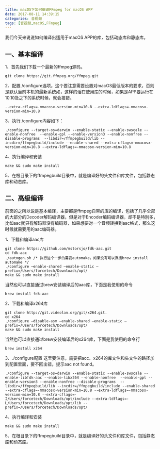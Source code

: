 ```yaml
---
title: macOS下如何编译FFmpeg for macOS APP
date: 2017-08-11 14:39:15
categories: 音视频
tags: [音视频,macOS,FFmpeg]
---
```

我们今天来说说如何编译出适用于macOS APP的库，包括动态库和静态库。
## 一、基本编译
1、首先我们下载一个最新的ffmpeg源码。

```
git clone https://git.ffmpeg.org/ffmpeg.git
```

2、配置./configure选项，这个要注意需要设置对macOS最低版本的要求，否则是默认当前本机的最新系统如，这样的话在使用库的时候，如果是APP要运行在10.10及之下的系统时候，就会报错。
<!--more-->

```
--extra-cflags=-mmacosx-version-min=10.8 --extra-ldflags=-mmacosx-version-min=10.8
```

3、执行./configure内容如下：

```
./configure --target-os=darwin --enable-static --enable-swscale --enable-nonfree  --enable-gpl --enable-version3 --enable-nonfree --disable-programs  --libdir=/ffmpegbuild/lib --incdir=/ffmpegbuild/include --enable-shared --extra-cflags=-mmacosx-version-min=10.8 --extra-ldflags=-mmacosx-version-min=10.8 
```

4、执行编译和安装

```
make && sudo make install  
```

5、在根目录下的ffmpegbuild目录中，就是编译好的头文件和库文件，包括静态库和动态库。

## 二、高级编译

前面的之所以说是基本编译，主要都是ffmpeg自带的库的编译，包括了几乎全部的大部分的Decoder解码编译器，但是对于Encoder编码编译器，却不是特别多，比如aac就只有解码器没有编码器，如果想要对一个音频转换到aac格式，那么这时候就需要用的aac编码器。

1、下载和编译aac库

```
git clone https://github.com/mstorsjo/fdk-aac.git
cd fdk-aac
./autogen.sh /* 执行这个一步的需要automake，如果没有可以直接brew install automake */
./configure —enable-shared —enable-static —prefix=/Users/forcetech/Downloads/opt/
make && sudo make install
```

当然也可以直接通过brew安装编译后的aac库，下面是我使用的命令

```
brew install fdk-aac
```

2、下载和编译x264库

```
git clone http://git.videolan.org/git/x264.git.
cd x264
./configure —disable-asm —enable-shared —enable-static —prefix=/Users/forcetech/Downloads/opt/
make && sudo make install
 ```

当然也可以直接通过brew安装编译后的x264库，下面是我使用的命令行

```
brew install x264
```

3、./configure配置
这里要注意，需要把acc、x264的库文件和头文件的路径加到配置里面，要不回出错，提示aac not found。

```
./configure --target-os=darwin --enable-static --enable-swscale --enable-libfdk-aac --enable-libx264 --enable-nonfree  --enable-gpl --enable-version3 --enable-nonfree --disable-programs  --libdir=/ffmpegbuild/lib --incdir=/ffmpegbuild/include --enable-shared --extra-cflags=-mmacosx-version-min=10.8 --extra-ldflags=-mmacosx-version-min=10.8 --extra-cflags=-I/Users/forcetech/Downloads/opt/include --extra-ldflags=-L/Users/forcetech/Downloads/opt/lib --prefix=/Users/forcetech/Downloads/opt/
```

4、执行编译和安装

```
make && sudo make install  
```

5、在根目录下的ffmpegbuild目录中，就是编译好的头文件和库文件，包括静态库和动态库。
